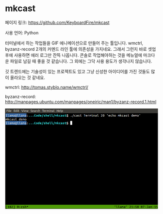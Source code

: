 # mkcast

페이지 링크:  https://github.com/KeyboardFire/mkcast

사용 언어: Python

터미널에서 하는 작업들을 GIF 에니메이션으로 만들어 주는 툴입니다. wmctrl, byzanz-record 2개의 커멘드 라인 툴에 의존성을 가지네요. 그래서 그런지 바로 셋업후에 사용하면 에러 로그만 잔뜩 나옵니다. 콘솔로 작업해야하는 것을 메뉴얼에 마크다운 파일로 남길 때 좋을 것 같습니다. 그 외에는 그닥 사용 용도가 생각나지 않습니다.

깃 트렌드에는 기술성이 있는 프로젝트도 있고 그냥 신성한 아이디어를 가진 것들도 많이 올라오는 것 같네요.

wmctrl: http://tomas.styblo.name/wmctrl/

byzanz-record: http://manpages.ubuntu.com/manpages/oneiric/man1/byzanz-record.1.html

![이미지1](img/002$02.gif)
